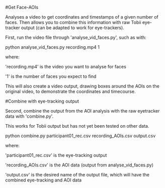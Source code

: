 #Get Face-AOIs

Analyses a video to get coordinates and timestamps of a given number of faces. Then allows you to combine this information with raw Tobii eye-tracker output (can be adapted to work for eye-trackers).

First, run the video file through 'analyse_vid_faces.py', such as with:

python analyse_vid_faces.py recording.mp4 1

where:

'recording.mp4' is the video you want to analyse for faces

'1' is the number of faces you expect to find

This will also create a video output, drawing boxes around the AOIs on the original video, to demonstrate the coordinates and timecourse.

#Combine with eye-tracking output

Second, combine the output from the AOI analysis with the raw eyetracker data with 'combine.py'.

This works for Tobii output but has not yet been tested on other data.

python combine.py participant01_rec.csv recording_AOIs.csv output.csv

where:

'participant01_rec.csv' is the eye-tracking output

'recording_AOIs.csv' is the AOI data (output from analyse_vid_faces.py)

'output.csv' is the desired name of the output file, which will have the combined eye-tracking and AOI data
